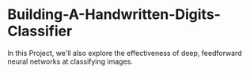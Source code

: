 # Building-A-Handwritten-Digits-Classifier
In this Project, we'll also explore the effectiveness of deep, feedforward neural networks at classifying images.
